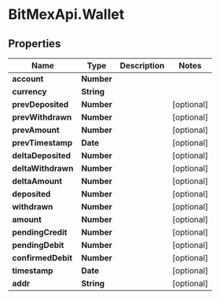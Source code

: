 # BitMexApi.Wallet

## Properties
Name | Type | Description | Notes
------------ | ------------- | ------------- | -------------
**account** | **Number** |  | 
**currency** | **String** |  | 
**prevDeposited** | **Number** |  | [optional] 
**prevWithdrawn** | **Number** |  | [optional] 
**prevAmount** | **Number** |  | [optional] 
**prevTimestamp** | **Date** |  | [optional] 
**deltaDeposited** | **Number** |  | [optional] 
**deltaWithdrawn** | **Number** |  | [optional] 
**deltaAmount** | **Number** |  | [optional] 
**deposited** | **Number** |  | [optional] 
**withdrawn** | **Number** |  | [optional] 
**amount** | **Number** |  | [optional] 
**pendingCredit** | **Number** |  | [optional] 
**pendingDebit** | **Number** |  | [optional] 
**confirmedDebit** | **Number** |  | [optional] 
**timestamp** | **Date** |  | [optional] 
**addr** | **String** |  | [optional] 


